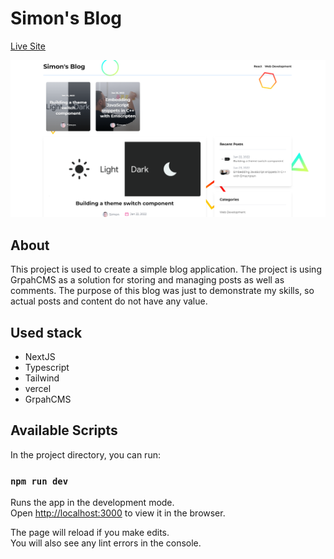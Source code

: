 # Simon's Blog

[Live Site](https://blog-simonbucko.vercel.app/)

<img src="https://github.com/simonbucko/blog/blob/main/assets/projectPic.png?raw=true" alt="subscribe app"/>

## About

This project is used to create a simple blog application. The project is using GrpahCMS as a solution for storing and managing posts as well as comments. The purpose of this blog was just to demonstrate my skills, so actual posts and content do not have any value.

## Used stack

- NextJS
- Typescript
- Tailwind
- vercel
- GrpahCMS

## Available Scripts

In the project directory, you can run:

### `npm run dev`

Runs the app in the development mode.\
Open [http://localhost:3000](http://localhost:3000) to view it in the browser.

The page will reload if you make edits.\
You will also see any lint errors in the console.

